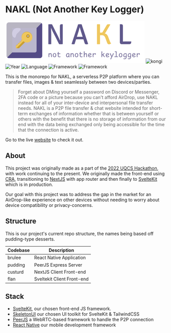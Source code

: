 # NAKL (Not Another Key Logger)

![](/logo.png)
![kongi](https://img.shields.io/badge/kongi-purple?style=plastic) ![Year](https://img.shields.io/badge/Year-2023-red?style=plastic) ![Language](https://img.shields.io/badge/TypeScript-grey?style=plastic&logo=typescript) ![Framework](https://img.shields.io/badge/Sveltekit-grey?style=plastic&logo=svelte) ![Framework](https://img.shields.io/badge/SkeletonUI-grey?style=plastic)

This is the monorepo for NAKL, a serverless P2P platform where you can transfer files, images & text seamlessly between two devices/parties. 

>Forget about DMing yourself a password on Discord or Messenger, 2FA code or a picture because you can't afford AirDrop, use NAKL instead for all of your inter-device and interpersonal file transfer needs. NAKL is a P2P file transfer & chat website intended for short-term exchanges of information whether that is between yourself or others with the benefit that there is no storage of information from our end with the data being exchanged only being accessible for the time that the connection is active.

Go to the live [website](https://nakl.kongroo.xyz) to check it out.
 
## About
This project was originally made as a part of the [2022 UQCS Hackathon](https://uqcs.org/competitions/hackathon-2022/), with work continuing to the present. We originally made the front-end using [CRA](https://create-react-app.dev/), transitioning to [NextJS](https://nextjs.org/) with app router and then finally to [SvelteKit](https://kit.svelte.dev/) which is in production. 

Our goal with this project was to address the gap in the market for an AirDrop-like experience on other devices without needing to worry about device compatibility or privacy-concerns. 
## Structure
This is our project's current repo structure, the names being based off pudding-type desserts.

| Codebase | Description                  |
| -------- | ------------------------     |
| brulee   | React Native Application     |
| pudding  | PeerJS Express Server        |
| custurd  | NextJS Client Front-end      |
| flan     | Sveltekit Client Front-end   |

## Stack
- [SvelteKit](https://kit.svelte.dev/), our chosen front-end JS framework. 
- [SkeletonUI](https://www.skeleton.dev/) our chosen UI toolkit for SvelteKit & TailwindCSS
- [PeerJS](https://peerjs.com/) a WebRTC-based framework to handle the P2P connection
- [React Native](https://reactnative.dev/) our mobile development framework